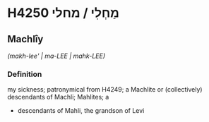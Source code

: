 # H4250 מַחְלִי / מחלי

## Machlîy

_(makh-lee' | ma-LEE | mahk-LEE)_

### Definition

my sickness; patronymical from H4249; a Machlite or (collectively) descendants of Machli; Mahlites; a

- descendants of Mahli, the grandson of Levi
